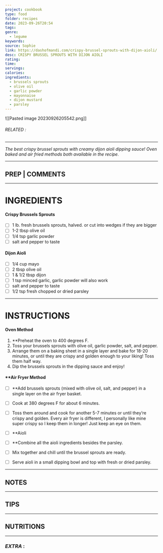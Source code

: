 ```yaml
---
project: cookbook
type: food
folder: recipes
date: 2023-09-26T20:54
tags: 
genre:
  - legume
keywords: 
source: Sophie
link: https://dashofmandi.com/crispy-brussel-sprouts-with-dijon-aioli/
desc: CRISPY BRUSSEL SPROUTS WITH DIJON AIOLI
rating: 
time: 
servings: 
calories: 
ingredients:
  - brussels sprouts
  - olive oil
  - garlic powder
  - mayonnaise
  - dijon mustard
  - parsley
---
```


![[Pasted image 20230926205542.png]]
###### *RELATED* : 
---
_The best crispy brussel sprouts with creamy dijon aioli dipping sauce! Oven baked and air fried methods both available in the recipe._

---
## PREP | COMMENTS



---
# INGREDIENTS

#### **Crispy Brussels Sprouts**

- [ ] 1 lb. fresh brussels sprouts, halved. or cut into wedges if they are bigger
- [ ] 1-2 tbsp olive oil
- [ ] 1/4 tsp garlic powder
- [ ] salt and pepper to taste

#### **Dijon Aioli**

- [ ] 1/4 cup mayo
- [ ] 2 tbsp olive oil
- [ ] 1 & 1/2 tbsp dijon
- [ ] 1 tsp minced garlic, garlic powder will also work
- [ ] salt and pepper to taste
- [ ] 1/2 tsp fresh chopped or dried parsley

---
# INSTRUCTIONS

#### Oven Method  
1. **Preheat the oven to 400 degrees F.  
2. Toss your brussels sprouts with olive oil, garlic powder, salt, and pepper. 
3. Arrange them on a baking sheet in a single layer and bake for 18-20 minutes, or until they are crispy and golden enough to your liking! Toss them half way.   
4. Dip the brussels sprouts in the dipping sauce and enjoy!

#### **Air Fryer Method  

- [ ] **Add brussels sprouts (mixed with olive oil, salt, and pepper) in a single layer on the air fryer basket.  
- [ ] Cook at 380 degrees F for about 6 minutes.  
- [ ] Toss them around and cook for another 5-7 minutes or until they’re crispy and golden. Every air fryer is different, I personally like mine super crispy so I keep them in longer! Just keep an eye on them.

- [ ] **Aioli  

- [ ] **Combine all the aioli ingredients besides the parsley. 
- [ ] Mix together and chill until the brussel sprouts are ready.  
- [ ] Serve aioli in a small dipping bowl and top with fresh or dried parsley.

---
## NOTES



---
## TIPS



---
## NUTRITIONS



---
### *EXTRA* :



